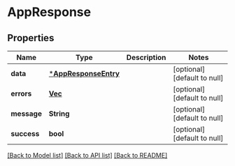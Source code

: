# AppResponse

## Properties

| Name        | Type                                         | Description | Notes                        |
| ----------- | -------------------------------------------- | ----------- | ---------------------------- |
| **data**    | [***AppResponseEntry**](AppResponseEntry.md) |             | [optional] [default to null] |
| **errors**  | [**Vec<Error>**](Error.md)                   |             | [optional] [default to null] |
| **message** | **String**                                   |             | [optional] [default to null] |
| **success** | **bool**                                     |             | [optional] [default to null] |

[[Back to Model list]](../README.md#documentation-for-models) [[Back to API list]](../README.md#documentation-for-api-endpoints) [[Back to README]](../README.md)
